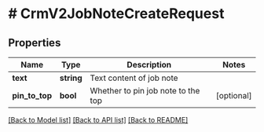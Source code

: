 # # CrmV2JobNoteCreateRequest

## Properties

Name | Type | Description | Notes
------------ | ------------- | ------------- | -------------
**text** | **string** | Text content of job note |
**pin_to_top** | **bool** | Whether to pin job note to the top | [optional]

[[Back to Model list]](../../README.md#models) [[Back to API list]](../../README.md#endpoints) [[Back to README]](../../README.md)
